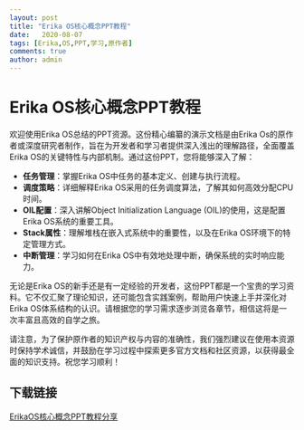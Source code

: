 ```yaml
---
layout: post
title: "Erika OS核心概念PPT教程"
date:   2020-08-07
tags: [Erika,OS,PPT,学习,原作者]
comments: true
author: admin
---
```

# Erika OS核心概念PPT教程

欢迎使用Erika OS总结的PPT资源。这份精心编纂的演示文档是由Erika Os的原作者或深度研究者制作，旨在为开发者和学习者提供深入浅出的理解路径，全面覆盖Erika OS的关键特性与内部机制。通过这份PPT，您将能够深入了解：

- **任务管理**：掌握Erika OS中任务的基本定义、创建与执行流程。
- **调度策略**：详细解释Erika OS采用的任务调度算法，了解其如何高效分配CPU时间。
- **OIL配置**：深入讲解Object Initialization Language (OIL)的使用，这是配置Erika OS系统的重要工具。
- **Stack属性**：理解堆栈在嵌入式系统中的重要性，以及在Erika OS环境下的特定管理方式。
- **中断管理**：学习如何在Erika OS中有效地处理中断，确保系统的实时响应能力。

无论是Erika OS的新手还是有一定经验的开发者，这份PPT都是一个宝贵的学习资料。它不仅汇聚了理论知识，还可能包含实践案例，帮助用户快速上手并深化对Erika OS体系结构的认识。请根据您的学习需求逐步浏览各章节，相信这将是一次丰富且高效的自学之旅。

请注意，为了保护原作者的知识产权与内容的准确性，我们强烈建议在使用本资源时保持学术诚信，并鼓励在学习过程中探索更多官方文档和社区资源，以获得最全面的知识支持。祝您学习顺利！

## 下载链接

[ErikaOS核心概念PPT教程分享](https://pan.quark.cn/s/d8a9f2e85789)